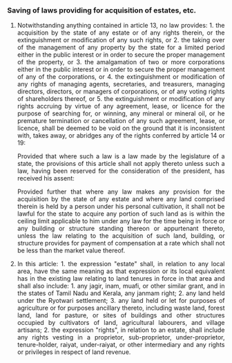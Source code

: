 ### Saving of laws providing for acquisition of estates, etc.

1. <div style="text-align: justify"> Notwithstanding anything contained in article 13, no law provides:
    1. the acquisition by the state of any estate or of any rights therein, or the extinguishment or modification of any such rights, or
    2. the taking over of the management of any property by the state for a limited period either in the public interest or in order to secure the proper management of the property, or
    3. the amalgamation of two or more corporations either in the public interest or in order to secure the proper management of any of the corporations, or
    4. the extinguishment or modification of any rights of managing agents, secretaries, and treasurers, managing directors, directors, or managers of corporations, or of any voting rights of shareholders thereof, or
    5. the extinguishment or modification of any rights accruing by virtue of any agreement, lease, or licence for the purpose of searching for, or winning, any mineral or mineral oil, or he premature termination or cancellation of any such agreement, lease, or licence, shall be deemed to be void on the ground that it is inconsistent with, takes away, or abridges any of the rights conferred by article 14 or 19:

    Provided that where such a law is a law made by the legislature of a state, the provisions of this article shall not apply thereto unless such a law, having been reserved for the consideration of the president, has received his assent:

    Provided further that where any law makes any provision for the acquisition by the state of any estate and where any land comprised therein is held by a person under his personal cultivation, it shall not be lawful for the state to acquire any portion of such land as is within the ceiling limit applicable to him under any law for the time being in force or any building or structure standing thereon or appurtenant thereto, unless the law relating to the acquisition of such land, building, or structure provides for payment of compensation at a rate which shall not be less than the market value thereof.

2. <div style="text-align: justify"> In this article:
    1. the expression "estate" shall, in relation to any local area, have the same meaning as that expression or its local equivalent has in the existing law relating to land tenures in force in that area and shall also include:
        1. any jagir, inam, muafi, or other similar grant, and in the states of Tamil Nadu and Kerala, any janmam right;
        2. any land held under the Ryotwari settlement;
        3. any land held or let for purposes of agriculture or for purposes ancillary thereto, including waste land, forest land, land for pasture, or sites of buildings and other structures occupied by cultivators of land, agricultural labourers, and village artisans;
    2. the expression "rights", in relation to an estate, shall include any rights vesting in a proprietor, sub-proprietor, under-proprietor, tenure-holder, raiyat, under-raiyat, or other intermediary and any rights or privileges in respect of land revenue.
